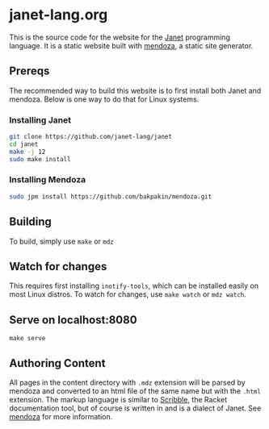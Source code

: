 # janet-lang.org

This is the source code for the website for the [Janet](https://janet-lang.org) programming
language. It is a static website built with [mendoza](https://github.com/bakpakin/mendoza), a
static site generator.

## Prereqs

The recommended way to build this website is to first install both Janet and mendoza. Below
is one way to do that for Linux systems.

### Installing Janet

```sh
git clone https://github.com/janet-lang/janet
cd janet
make -j 12
sudo make install
```

### Installing Mendoza

```sh
sudo jpm install https://github.com/bakpakin/mendoza.git
```

## Building

To build, simply use `make` or `mdz`

## Watch for changes

This requires first installing `inotify-tools`, which can be installed easily on most Linux distros.
To watch for changes, use `make watch` or `mdz watch`.

## Serve on localhost:8080

```
make serve
```

## Authoring Content

All pages in the content directory with `.mdz` extension will be parsed by mendoza
and converted to an html file of the same name but with the `.html` extension. The markup
language is similar to [Scribble](https://docs.racket-lang.org/scribble/), the Racket
documentation tool, but of course is written in and is a dialect of Janet. See
[mendoza](https://github.com/bakpakin/mendoza) for more information.

